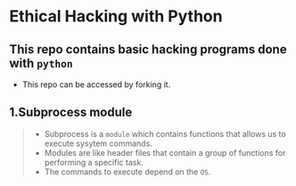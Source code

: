 # Ethical Hacking with Python

## This repo contains basic hacking programs done with `python`
* This repo can be accessed by forking it.

## 1.Subprocess module
> - Subprocess is a `module` which contains functions that allows us to execute sysytem commands.
> - Modules are like header files that contain a group of functions for performing a specific task.
> - The commands to execute depend on the `OS`.
